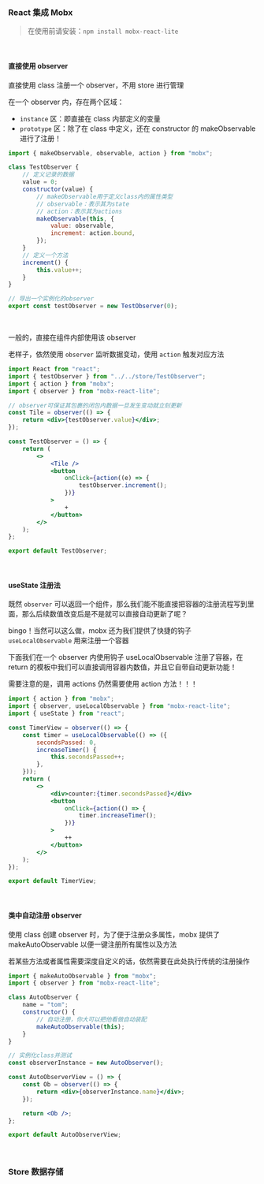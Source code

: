 ### React 集成 Mobx

> 在使用前请安装：`npm install mobx-react-lite`

<br>

#### 直接使用 observer

直接使用 class 注册一个 observer，不用 store 进行管理

在一个 observer 内，存在两个区域：

- `instance` 区：即直接在 class 内部定义的变量
- `prototype` 区：除了在 class 中定义，还在 constructor 的 makeObservable 进行了注册！

```js
import { makeObservable, observable, action } from "mobx";

class TestObserver {
	// 定义记录的数据
	value = 0;
	constructor(value) {
		// makeObservable用于定义class内的属性类型
		// observable：表示其为state
		// action：表示其为actions
		makeObservable(this, {
			value: observable,
			increment: action.bound,
		});
	}
	// 定义一个方法
	increment() {
		this.value++;
	}
}

// 导出一个实例化的observer
export const testObserver = new TestObserver(0);
```

<br>

一般的，直接在组件内部使用该 observer

老样子，依然使用 `observer` 监听数据变动，使用 `action` 触发对应方法

```jsx
import React from "react";
import { testObserver } from "../../store/TestObserver";
import { action } from "mobx";
import { observer } from "mobx-react-lite";

// observer可保证其包裹的闭包内数据一旦发生变动就立刻更新
const Tile = observer(() => {
	return <div>{testObserver.value}</div>;
});

const TestObserver = () => {
	return (
		<>
			<Tile />
			<button
				onClick={action((e) => {
					testObserver.increment();
				})}
			>
				+
			</button>
		</>
	);
};

export default TestObserver;
```

<br>

#### useState 注册法

既然 `observer` 可以返回一个组件，那么我们能不能直接把容器的注册流程写到里面，那么后续数值改变后是不是就可以直接自动更新了呢？

bingo！当然可以这么做，mobx 还为我们提供了快捷的钩子 `useLocalObservable` 用来注册一个容器

下面我们在一个 observer 内使用钩子 useLocalObservable 注册了容器，在 return 的模板中我们可以直接调用容器内数值，并且它自带自动更新功能！

需要注意的是，调用 actions 仍然需要使用 action 方法！！！

```jsx
import { action } from "mobx";
import { observer, useLocalObservable } from "mobx-react-lite";
import { useState } from "react";

const TimerView = observer(() => {
	const timer = useLocalObservable(() => ({
		secondsPassed: 0,
		increaseTimer() {
			this.secondsPassed++;
		},
	}));
	return (
		<>
			<div>counter:{timer.secondsPassed}</div>
			<button
				onClick={action(() => {
					timer.increaseTimer();
				})}
			>
				++
			</button>
		</>
	);
});

export default TimerView;
```

<br>

#### 类中自动注册 observer

使用 class 创建 observer 时，为了便于注册众多属性，mobx 提供了 makeAutoObservable 以便一键注册所有属性以及方法

若某些方法或者属性需要深度自定义的话，依然需要在此处执行传统的注册操作

```jsx
import { makeAutoObservable } from "mobx";
import { observer } from "mobx-react-lite";

class AutoObserver {
	name = "tom";
	constructor() {
		// 自动注册，你大可以把他看做自动装配
		makeAutoObservable(this);
	}
}

// 实例化class并测试
const observerInstance = new AutoObserver();

const AutoObserverView = () => {
	const Ob = observer(() => {
		return <div>{observerInstance.name}</div>;
	});

	return <Ob />;
};

export default AutoObserverView;
```

<br>

### Store 数据存储
